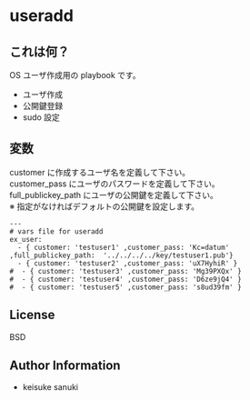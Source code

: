 useradd
=========

## これは何？

OS ユーザ作成用の playbook です。

- ユーザ作成
- 公開鍵登録
- sudo 設定

## 変数

customer に作成するユーザ名を定義して下さい。  
customer_pass にユーザのパスワードを定義して下さい。  
full_publickey_path にユーザの公開鍵を定義して下さい。  
※ 指定がなければデフォルトの公開鍵を設定します。

```
---
# vars file for useradd
ex_user:
  - { customer: 'testuser1' ,customer_pass: 'Kc=datum' ,full_publickey_path:  '../../../../key/testuser1.pub'}
  - { customer: 'testuser2' ,customer_pass: 'uX7HyhiR' }
#  - { customer: 'testuser3' ,customer_pass: 'Mg39PXQx' }
#  - { customer: 'testuser4' ,customer_pass: 'D6ze9jQ4' }
#  - { customer: 'testuser5' ,customer_pass: 's8ud39fm' }
```


License
-------

BSD

Author Information
------------------

- keisuke sanuki 
